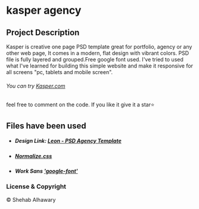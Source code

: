 # kasper agency

## Project Description

Kasper is creative one page PSD template great for portfolio, agency or any other web page, It comes in a modern, flat design with vibrant colors. PSD file is fully layered and grouped.Free google font used. I've tried to used what I've learned for building this simple website and make it responsive for all screens "pc, tablets and mobile screen".

###### You can try [Kasper.com](https://shehab267.github.io/kasper-agency/)

feel free to comment on the code. If you like it give it a star:star:

## Files have been used

- ##### Design Link: [Leon - PSD Agency Template](https://www.graphberry.com/item/kasper-one-page-psd-template)

- ##### [Normalize.css](https://necolas.github.io/normalize.css/)

- ##### Work Sans ['google-font'](https://fonts.google.com/specimen/Work+Sans)

### License & Copyright

© Shehab Alhawary
